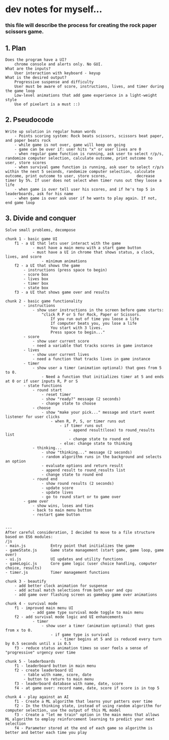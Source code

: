 # dev notes for myself...
### this file will describe the process for creating the rock paper scissors game.

## 1. Plan
    Does the program have a UI?
        chrome console and alerts only. No GUI.
    What are the inputs?
        User interaction with keyboard - keyup
    What is the desired output?
        Progressive suspense and difficulty
        User must be aware of score, instructions, lives, and timer during the game loop
        Low-level animations that add game experience in a light-weight style
        Use of pixelart is a must ::)
## 2. Pseudocode
    Write up solution in regular human words
        - Points scoring system: Rock beats scissors, scissors beat paper, and paper beats rock
        - while game is not over, game will keep on going
        - game can be over if: user hits "x" or user lives are 0
        - when regular game function is running, ask user to select r/p/s, randomize computer selection, calculate outcome, print outcome to user, store scores
        - when survival game function is running, ask user to select r/p/s within the next 5 seconds, randomize computer selection, calculate outcome, print outcome to user, store scores,             decrease timer by 5%. If user does not select when timer runs out they loose a life
        - when game is over tell user his scores, and if he's top 5 in leaderboards, ask for his name
        - when game is over ask user if he wants to play again. If not, end game loop
        
## 3. Divide and conquer
    Solve small problems, decompose

    chunk 1 - basic game UI
        f1 - a UI that lets user interact with the game
                - must have a main menu with a start game button
                - must have a UI in chrome that shows status, a clock, lives, and score
                    - minimum animations
        f2 - a UI that shows the game
            - instructions (press space to begin)
            - score box
            - lives box
            - timer box
            - state box
        f3 - a UI that shows game over and results

    chunk 2 - basic game functionality
            - instructions
                - show user instructions in the screen before game starts:
                    "click R P or S for Rock, Paper or Scissors. 
                        If you run out of time you loose a life
                        If computer beats you, you lose a life
                        You start with 3 lives.
                        Press space to begin..."
            - score
                - show user current score
                - need a variable that tracks scores in game instance
            - lives
                - show user current lives
                - need a function that tracks lives in game instance
            - timer
                - show user a timer (animation optional) that goes from 5 to 0.
                    - Need a function that initializes timer at 5 and ends at 0 or if user inputs R, P or S
            - state functions
                - round start
                    - reset timer
                    - show "ready?" message (2 seconds)
                    - change state to choose
                - choose
                    - show "make your pick..." message and start event listener for user clicks
                        - when R, P, S, or timer runs out
                            - if timer runs out
                                - append result(lose) to round_results list
                                - change state to round end
                            - else: change state to thinking
                - thinking...
                    - show "thinking..." message (2 seconds)
                    - random algorithm runs in the background and selects an option
                    - evaluate options and return result
                    - append result to round_results list
                    - change state to round end
                - round end
                    - show round results (2 seconds)
                    - update score
                    - update lives
                    - go to round start or to game over
            - game over
                - show wins, loses and ties
                - back to main menu button
                - restart game button


    ---
    After careful consideration, I decided to move to a file structure based on ES6 modules:
    /js
    - main.js           Entry point that initializes the game
    - gameState.js      Game state management (start game, game loop, game over)
    - ui.js             UI updates and utility functions
    - gameLogic.js      Core game logic (user choice handling, computer choice, results)
    - timer.js          Timer management functions

    chunk 3 - beautify
        - add better clock animation for suspense
        - add actual match selections from both user and cpu
        - add game over flashing screen as gameboy game over animations
        
    chunk 4 - survival mode
        f1 - improved main menu UI
                - add game type survival mode toggle to main menu
        f2 - add survival mode logic and UI enhancements
                - timer
                    - show user a timer (animation optional) that goes from x to 0.
                        - if game type is survival
                            - timer begins at 5 and is reduced every turn by 0.5 seconds until x is 0.5
        f3 - reduce status animation times so user feels a sense of "progressive" urgency over time

    chunk 5 - leaderboards
        f1 - leaderboard button in main menu
        f2 - create leaderboard UI
            - table with name, score, date
            - button to return to main menu
        f3 - leaderboard database with name, date, score
        f4 - at game over: record name, date, score if score is in top 5
    
    chunk 4 - play against an AI
        f1 - Create a ML algorithm that learns your patters over time
        f2 - In the thinking state, instead of using random algorithm for computer selection, use the output of this ML model
        f3 - Create a "let me train" option in the main menu that allows ML algorithm to employ reinforcement learning to predict your next selection
        f4 - Parameter stored at the end of each game so algorithm is better and better each time you play
